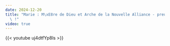 ```yaml
---
date: 2024-12-20
title: "Marie : M\xE8re de Dieu et Arche de la Nouvelle Alliance - preuve absolue\
  \ !"
video: true
---
```



{{< youtube uj4dtfYp8ls >}}
